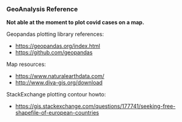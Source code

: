 ### GeoAnalysis Reference

**Not able at the moment to plot covid cases on a map.**

Geopandas plotting library references:

* https://geopandas.org/index.html
* https://github.com/geopandas

Map resources:
* https://www.naturalearthdata.com/
* http://www.diva-gis.org/download

StackExchange plotting contour howto:

* https://gis.stackexchange.com/questions/177741/seeking-free-shapefile-of-european-countries
